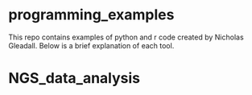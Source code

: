 # programming_examples

This repo contains examples of python and r code created by Nicholas Gleadall.
Below is a brief explanation of each tool.  

NGS_data_analysis
=================
